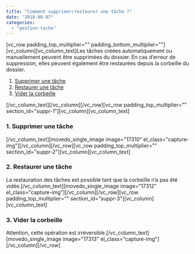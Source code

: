 ```yaml
---
title: "Comment supprimer/restaurer une tâche ?"
date: "2018-08-07"
categories: 
  - "gestion-tache"
---
```


\[vc\_row padding\_top\_multiplier="" padding\_bottom\_multiplier=""\]\[vc\_column\]\[vc\_column\_text\]Les tâches créées automatiquement ou manuellement peuvent être supprimées du dossier. En cas d’erreur de suppression, elles peuvent également être restaurées depuis la corbeille du dossier.

1. [Supprimer une tâche](#suppr-1)
2. [Restaurer une tâche](#suppr-2)
3. [Vider la corbeille](#suppr-3)

\[/vc\_column\_text\]\[/vc\_column\]\[/vc\_row\]\[vc\_row padding\_top\_multiplier="" section\_id="suppr-1"\]\[vc\_column\]\[vc\_column\_text\]

### **1\. Supprimer une tâche**

\[/vc\_column\_text\]\[movedo\_single\_image image="17310" el\_class="capture-img"\]\[/vc\_column\]\[/vc\_row\]\[vc\_row padding\_top\_multiplier="" section\_id="suppr-2"\]\[vc\_column\]\[vc\_column\_text\]

### **2\. Restaurer une tâche**

La restauration des tâches est possible tant que la corbeille n’a pas été vidée.\[/vc\_column\_text\]\[movedo\_single\_image image="17312" el\_class="capture-img"\]\[/vc\_column\]\[/vc\_row\]\[vc\_row padding\_top\_multiplier="" section\_id="suppr-3"\]\[vc\_column\]\[vc\_column\_text\]

### **3\. Vider la corbeille**

Attention, cette opération est irréversible.\[/vc\_column\_text\]\[movedo\_single\_image image="17313" el\_class="capture-img"\]\[/vc\_column\]\[/vc\_row\]
